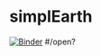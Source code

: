 # simplEarth

[![Binder](https://mybinder.org/badge_logo.svg)](https://mybinder.org/v2/gh/hdrake/simplEarth/main?urlpath=pluto) #/open?
